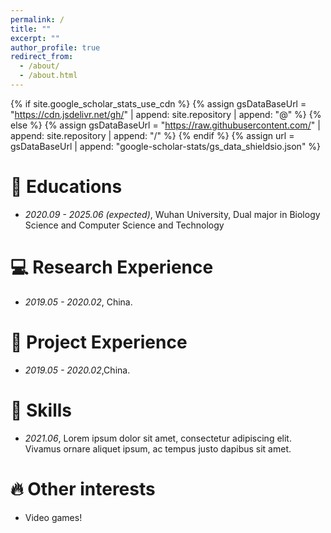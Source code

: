 ```yaml
---
permalink: /
title: ""
excerpt: ""
author_profile: true
redirect_from: 
  - /about/
  - /about.html
---
```


{% if site.google_scholar_stats_use_cdn %}
{% assign gsDataBaseUrl = "https://cdn.jsdelivr.net/gh/" | append: site.repository | append: "@" %}
{% else %}
{% assign gsDataBaseUrl = "https://raw.githubusercontent.com/" | append: site.repository | append: "/" %}
{% endif %}
{% assign url = gsDataBaseUrl | append: "google-scholar-stats/gs_data_shieldsio.json" %}

<span class='anchor' id='about-me'></span>

# 📖 Educations
- *2020.09 - 2025.06 (expected)*, Wuhan University, Dual major in Biology Science and Computer Science and Technology

# 💻 Research Experience
- *2019.05 - 2020.02*, China.

  
# 📝 Project Experience 
- *2019.05 - 2020.02*,China.

# 💬 Skills
- *2021.06*, Lorem ipsum dolor sit amet, consectetur adipiscing elit. Vivamus ornare aliquet ipsum, ac tempus justo dapibus sit amet. 


# 🔥 Other interests
- Video games!
